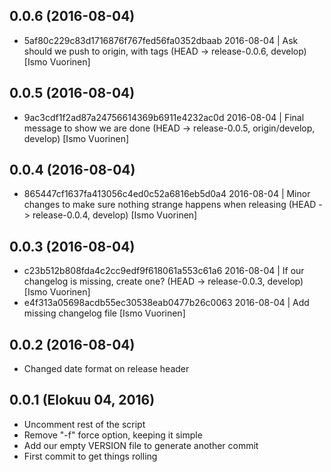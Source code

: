 ## 0.0.6 (2016-08-04)
  - 5af80c229c83d1716876f767fed56fa0352dbaab 2016-08-04 | Ask should we push to origin, with tags (HEAD -> release-0.0.6, develop) [Ismo Vuorinen]

## 0.0.5 (2016-08-04)
  - 9ac3cdf1f2ad87a24756614369b6911e4232ac0d 2016-08-04 | Final message to show we are done (HEAD -> release-0.0.5, origin/develop, develop) [Ismo Vuorinen]

## 0.0.4 (2016-08-04)
  - 865447cf1637fa413056c4ed0c52a6816eb5d0a4 2016-08-04 | Minor changes to make sure nothing strange happens when releasing (HEAD -> release-0.0.4, develop) [Ismo Vuorinen]

## 0.0.3 (2016-08-04)
  - c23b512b808fda4c2cc9edf9f618061a553c61a6 2016-08-04 | If our changelog is missing, create one? (HEAD -> release-0.0.3, develop) [Ismo Vuorinen]
  - e4f313a05698acdb55ec30538eab0477b26c0063 2016-08-04 | Add missing changelog file [Ismo Vuorinen]

## 0.0.2 (2016-08-04)
  - Changed date format on release header

## 0.0.1 (Elokuu 04, 2016)
  - Uncomment rest of the script
  - Remove "-f" force option, keeping it simple
  - Add our empty VERSION file to generate another commit
  - First commit to get things rolling
